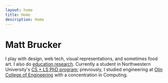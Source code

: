 ```yaml
---
layout: home
title: Home
description: Home
---
```


# Matt Brucker

I play with design, web tech, visual representations, and sometimes food art. I also do [education research](/projects/research). Currently a student in Northwestern University's [CS + LS PhD program](https://csls.sesp.northwestern.edu/); previously, I studied engineering at [Olin College of Engineering](http://www.olin.edu/) with a concentration in Computing. 

